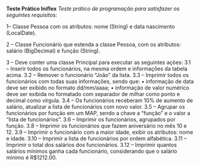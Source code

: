 **Teste Prático Iniflex**
*Teste prático de programação para satisfazer os seguintes requisitos:*

1– Classe Pessoa com os atributos: nome (String) e data nascimento (LocalDate).

2 – Classe Funcionário que estenda a classe Pessoa, com os atributos: salário (BigDecimal) e função (String).

3 – Deve conter uma classe Principal para executar as seguintes ações:
3.1 – Inserir todos os funcionários, na mesma ordem e informações da tabela acima.
3.2 – Remover o funcionário “João” da lista.
3.3 – Imprimir todos os funcionários com todas suas informações, sendo que:
    • informação de data deve ser exibido no formato dd/mm/aaaa;
    • informação de valor numérico deve ser exibida no formatado com separador de milhar como ponto e decimal como vírgula.
3.4 – Os funcionários receberam 10% de aumento de salário, atualizar a lista de funcionários com novo valor.
3.5 – Agrupar os funcionários por função em um MAP, sendo a chave a “função” e o valor a “lista de funcionários”.
3.6 – Imprimir os funcionários, agrupados por função.
3.8 – Imprimir os funcionários que fazem aniversário no mês 10 e 12.
3.9 – Imprimir o funcionário com a maior idade, exibir os atributos: nome e idade.
3.10 – Imprimir a lista de funcionários por ordem alfabética.
3.11 – Imprimir o total dos salários dos funcionários.
3.12 – Imprimir quantos salários mínimos ganha cada funcionário, considerando que o salário mínimo é R$1212.00.
